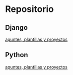 # Repositorio

## Django
[apuntes, plantillas y proyectos](#)

## Python
[apuntes, plantillas y proyectos](#)
